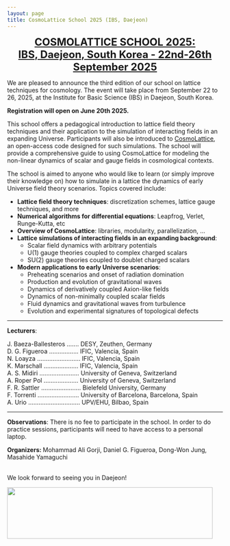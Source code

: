 ```yaml
---
layout: page
title: CosmoLattice School 2025 (IBS, Daejeon)
---
```


<div align="center"><font size=5><b><a href="https://indico.ific.uv.es/event/8110/" target="_blank">COSMOLATTICE SCHOOL 2025: <br>
IBS, Daejeon, South Korea - 22nd-26th September 2025</a></b></font></div>

<p>We are pleased to announce the third edition of our school on lattice techniques for cosmology. The event will take place from September 22 to 26, 2025, at the Institute for Basic Science (IBS) in Daejeon, South Korea.</p>

<p><strong>Registration will open on June 20th 2025.</strong></p>

<p>This school offers a pedagogical introduction to lattice field theory techniques and their application to the simulation of interacting fields in an expanding Universe. Participants will also be introduced to <a href="http://cosmolattice.net">CosmoLattice</a>, an open-access code designed for such simulations. The school will provide a comprehensive guide to using CosmoLattice for modeling the non-linear dynamics of scalar and gauge fields in cosmological contexts.</p>

<p>The school is aimed to anyone who would like to learn (or simply improve their knowledge on) how to simulate in a lattice the dynamics of early Universe field theory scenarios. Topics covered include:</p>

<ul>
	<li><strong>Lattice field theory techniques</strong>: discretization schemes, lattice gauge techniques, and more</li>
	<li><strong>Numerical algorithms for differential equations</strong>: Leapfrog, Verlet, Runge-Kutta, etc</li>
	<li><strong>Overview of CosmoLattice</strong>: libraries, modularity, parallelization, ...</li>
	<li><strong>Lattice simulations of interacting fields in an expanding background</strong>:
	<ul>
		<li>Scalar field dynamics with arbitrary potentials</li>
		<li>U(1) gauge theories coupled to complex charged scalars</li>
		<li>SU(2) gauge theories coupled to doublet charged scalars</li>
	</ul>
	</li>
	<li><strong>Modern applications to early Universe scenarios</strong>:
	<ul>
		<li>Preheating scenarios and onset of radiation domination</li>
		<li>Production and evolution of gravitational waves</li>
		<li>Dynamics of derivatively coupled Axion-like fields</li>
		<li>Dynamics of non-minimally coupled scalar fields</li>
		<li>Fluid dynamics and gravitational waves from turbulence</li>
		<li>Evolution and experimental signatures of topological defects</li>
	</ul>
	</li>
</ul>


<hr />

<p><strong>Lecturers</strong>:</p>

<p>J. Baeza-Ballesteros ....... DESY, Zeuthen, Germany<br />
D. G. Figueroa ................. IFIC, Valencia, Spain<br />
N. Loayza ......................... IFIC, Valencia, Spain<br />
K. Marschall .................... IFIC, Valencia, Spain<br />
A. S. Midiri ....................... University of Geneva, Switzerland<br />
A. Roper Pol .................... University of Geneva, Switzerland<br />
F. R. Sattler ....................... Bielefeld University, Germany<br />
F. Torrenti ........................ University of Barcelona, Barcelona, Spain<br />
A. Urio .............................. UPV/EHU, Bilbao, Spain</p>


<hr />

<p><strong>Observations</strong>: There is no fee to participate in the school. In order to do practice sessions, participants will need to have access to a personal laptop.</p>


<p><strong>Organizers: </strong>Mohammad Ali Gorji,&nbsp;Daniel G. Figueroa, Dong-Won Jung, Masahide Yamaguchi</p>

<p><br />
We look forward to seeing you in Daejeon!</p>


<p><img alt="" src="../assets/img/IBS.png" style="height:120px; width:480px" /></p>


